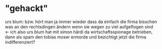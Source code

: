 # "gehackt" 

urs blum:
bzw. hört man ja immer wieder dass da einfach die firma bisschen was an den rechtsdingen ändern wenn sie wegen zu viel aufgeflogen sind <- ich also urs blum hat mit simon härdi da wirtschaftsspionage betrieben, dann als spam den tobias moser ermorde und bezichtigt jetzt die firma indifferenziert?



